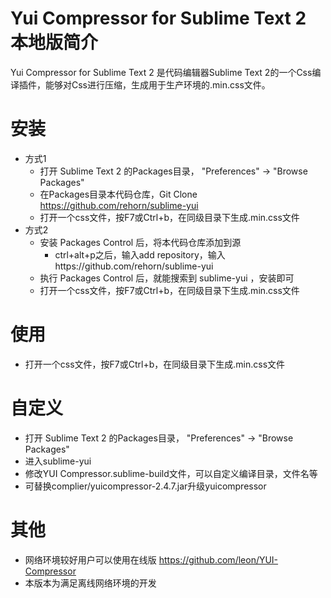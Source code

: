 Yui Compressor for Sublime Text 2 本地版简介
========================
Yui Compressor for Sublime Text 2 是代码编辑器Sublime Text 2的一个Css编译插件，能够对Css进行压缩，生成用于生产环境的.min.css文件。

安装
========================
* 方式1
    * 打开 Sublime Text 2 的Packages目录， "Preferences" -> "Browse Packages"
    * 在Packages目录本代码仓库，Git Clone https://github.com/rehorn/sublime-yui
    * 打开一个css文件，按F7或Ctrl+b，在同级目录下生成.min.css文件
* 方式2
    * 安装 Packages Control 后，将本代码仓库添加到源
        * ctrl+alt+p之后，输入add repository，输入https://github.com/rehorn/sublime-yui
    * 执行 Packages Control 后，就能搜索到 sublime-yui ，安装即可
    * 打开一个css文件，按F7或Ctrl+b，在同级目录下生成.min.css文件

使用
========================
* 打开一个css文件，按F7或Ctrl+b，在同级目录下生成.min.css文件

自定义
========================
* 打开 Sublime Text 2 的Packages目录， "Preferences" -> "Browse Packages"
* 进入sublime-yui
* 修改YUI Compressor.sublime-build文件，可以自定义编译目录，文件名等
* 可替换complier/yuicompressor-2.4.7.jar升级yuicompressor

其他
========================
* 网络环境较好用户可以使用在线版 https://github.com/leon/YUI-Compressor
* 本版本为满足离线网络环境的开发


